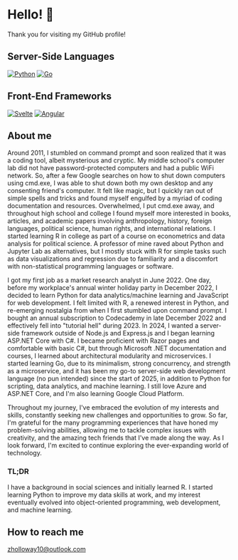 # Hello! 👋

Thank you for visiting my GitHub profile! 

## Server-Side Languages

[![Python](https://img.shields.io/badge/python-3.x-blue.svg)](https://www.python.org/)
[![Go](https://img.shields.io/badge/Go-1.x-blue.svg)](https://golang.org/)

## Front-End Frameworks
[![Svelte](https://img.shields.io/badge/Svelte-3.x-orange.svg)](https://svelte.dev/)
[![Angular](https://img.shields.io/badge/Angular-12.x-red.svg)](https://angular.io/)

## About me
Around 2011, I stumbled on command prompt and soon realized that it was a coding tool, albeit mysterious and cryptic. My middle school's computer lab did not have password-protected computers and had a public WiFi network. So, after a few Google searches on how to shut down computers using cmd.exe, I was able to shut down both my own desktop and any consenting friend's computer. It felt like magic, but I quickly ran out of simple spells and tricks and found myself engulfed by a myriad of coding documentation and resources. Overwhelmed, I put cmd.exe away, and throughout high school and college I found myself more interested in books, articles, and academic papers involving anthropology, history, foreign languages, political science, human rights, and international relations. I started learning R in college as part of a course on econometrics and data analysis for political science. A professor of mine raved about Python and Jupyter Lab as alternatives, but I mostly stuck with R for simple tasks such as data visualizations and regression due to familiarity and a discomfort with non-statistical programming languages or software.

I got my first job as a market research analyst in June 2022. One day, before my workplace's annual winter holiday party in December 2022, I decided to learn Python for data analytics/machine learning and JavaScript for web development. I felt limited with R, a renewed interest in Python, and re-emerging nostalgia from when I first stumbled upon command prompt. I bought an annual subscription to Codecademy in late December 2022 and effectively fell into "tutorial hell" during 2023. In 2024, I wanted a server-side framework outside of Node.js and Express.js and I began learning ASP.NET Core with C#. I became proficient with Razor pages and comfortable with basic C#, but through Microsoft .NET documentation and courses, I learned about architectural modularity and microservices. I started learning Go, due to its minimalism, strong concurrency, and strength as a microservice, and it has been my go-to server-side web development language (no pun intended) since the start of 2025, in addition to Python for scripting, data analytics, and machine learning. I still love Azure and ASP.NET Core, and I'm also learning Google Cloud Platform.

Throughout my journey, I've embraced the evolution of my interests and skills, constantly seeking new challenges and opportunities to grow. So far, I'm grateful for the many programming experiences that have honed my problem-solving abilities, allowing me to tackle complex issues with creativity, and the amazing tech friends that I've made along the way. As I look forward, I'm excited to continue exploring the ever-expanding world of technology.

### TL;DR
I have a background in social sciences and initially learned R. I started learning Python to improve my data skills at work, and my interest eventually evolved into object-oriented programming, web development, and machine learning.

## How to reach me
zholloway10@outlook.com

<!--
**zachhollow/zachhollow** is a ✨ _special_ ✨ repository because its `README.md` (this file) appears on your GitHub profile.

- 🔭 I’m currently working on ...
- 🌱 I’m currently learning ...
- 👯 I’m looking to collaborate on ...
- 🤔 I’m looking for help with ...
- 💬 Ask me about ...
- 📫 How to reach me: ...
- 😄 Pronouns: ...
- ⚡ Fun fact: ...
-->
